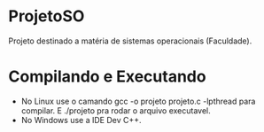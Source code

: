 # ProjetoSO
Projeto destinado a matéria de sistemas operacionais (Faculdade).

# Compilando e Executando

 - No Linux use o camando gcc -o  projeto projeto.c -lpthread para compilar. E ./projeto pra rodar o arquivo executavel.
 - No Windows use a IDE Dev C++.


